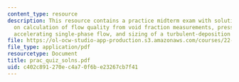 ```yaml
---
content_type: resource
description: This resource contains a practice midterm exam with solutions to questions
  on calculation of flow quality from void fraction measurements, pressure drop in
  accelerating single-phase flow, and sizing of a turbulent-deposition air/water separator.
file: https://ol-ocw-studio-app-production.s3.amazonaws.com/courses/22-313j-thermal-hydraulics-in-power-technology-spring-2007/c402c891270ec4a70f6be23267cb7f41_prac_quiz_solns.pdf
file_type: application/pdf
resourcetype: Document
title: prac_quiz_solns.pdf
uid: c402c891-270e-c4a7-0f6b-e23267cb7f41
---
```


